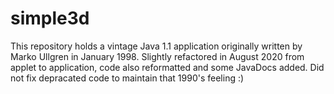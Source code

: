 # simple3d

This repository holds a vintage Java 1.1 application originally written by Marko Ullgren in January 1998. Slightly refactored in August 2020 from applet to application, code also reformatted and some JavaDocs added. Did not fix depracated code to maintain that 1990's feeling :)
